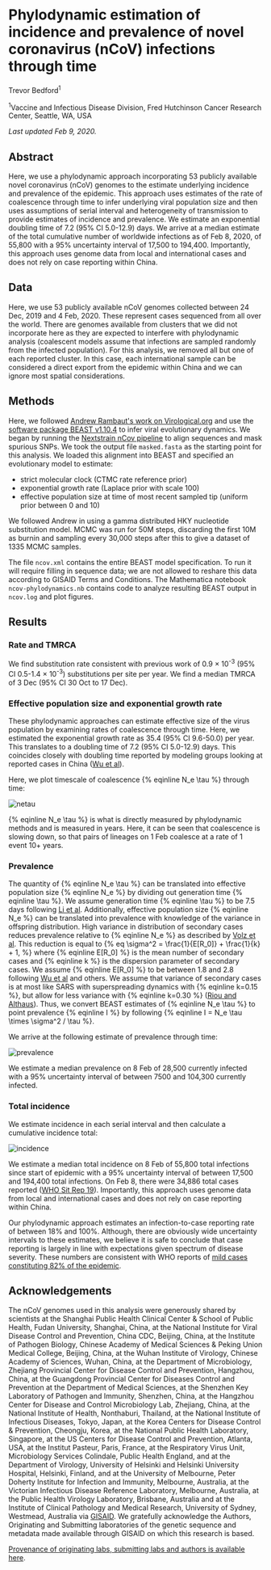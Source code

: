 # Phylodynamic estimation of incidence and prevalence of novel coronavirus (nCoV) infections through time

Trevor Bedford<sup>1</sup>

<sup>1</sup>Vaccine and Infectious Disease Division, Fred Hutchinson Cancer Research Center, Seattle, WA, USA

_Last updated Feb 9, 2020._

## Abstract

Here, we use a phylodynamic approach incorporating 53 publicly available novel coronavirus (nCoV) genomes to the estimate underlying incidence and prevalence of the epidemic.
This approach uses estimates of the rate of coalescence through time to infer underlying viral population size and then uses assumptions of serial interval and heterogeneity of transmission to provide estimates of incidence and prevalence.
We estimate an exponential doubling time of 7.2 (95% CI 5.0-12.9) days.
We arrive at a median estimate of the total cumulative number of worldwide infections as of Feb 8, 2020, of 55,800 with a 95\% uncertainty interval of 17,500 to 194,400.
Importantly, this approach uses genome data from local and international cases and does not rely on case reporting within China.

## Data

Here, we use 53 publicly available nCoV genomes collected between 24 Dec, 2019 and 4 Feb, 2020.
These represent cases sequenced from all over the world.
There are genomes available from clusters that we did not incorporate here as they are expected to interfere with phylodynamic analysis (coalescent models assume that infections are sampled randomly from the infected population).
For this analysis, we removed all but one of each reported cluster.
In this case, each international sample can be considered a direct export from the epidemic within China and we can ignore most spatial considerations.

## Methods

Here, we followed [Andrew Rambaut's work on Virological.org](http://virological.org/t/phylodynamic-analysis-67-genomes-08-feb-2020/356) and use the [software package BEAST v1.10.4](https://beast.community/) to infer viral evolutionary dynamics.
We began by running the [Nextstrain nCov pipeline](https://github.com/nextstrain/ncov) to align sequences and mask spurious SNPs.
We took the output file `masked.fasta` as the starting point for this analysis.
We loaded this alignment into BEAST and specified an evolutionary model to estimate:

* strict molecular clock (CTMC rate reference prior)
* exponential growth rate (Laplace prior with scale 100)
* effective population size at time of most recent sampled tip (uniform prior between 0 and 10)

We followed Andrew in using a gamma distributed HKY nucleotide substitution model.
MCMC was run for 50M steps, discarding the first 10M as burnin and sampling every 30,000 steps after this to give a dataset of 1335 MCMC samples.

The file `ncov.xml` contains the entire BEAST model specification.
To run it will require filling in sequence data; we are not allowed to reshare this data according to GISAID Terms and Conditions.
The Mathematica notebook `ncov-phylodynamics.nb` contains code to analyze resulting BEAST output in `ncov.log` and plot figures.

## Results

### Rate and TMRCA

We find substitution rate consistent with previous work of 0.9 &times; 10<sup>-3</sup> (95% CI 0.5-1.4 &times; 10<sup>-3</sup>) substitutions per site per year.
We find a median TMRCA of 3 Dec (95% CI 30 Oct to 17 Dec).

### Effective population size and exponential growth rate

These phylodynamic approaches can estimate effective size of the virus population by examining rates of coalescence through time.
Here, we estimated the exponential growth rate as 35.4 (95% CI 9.6-50.0) per year.
This translates to a doubling time of 7.2 (95% CI 5.0-12.9) days.
This coincides closely with doubling time reported by modeling groups looking at reported cases in China ([Wu et al][Wu et al]).

Here, we plot timescale of coalescence {% eqinline N_e \tau %} through time:

![netau](figures/netau.png)

{% eqinline N_e \tau %} is what is directly measured by phylodynamic methods and is measured in years.
Here, it can be seen that coalescence is slowing down, so that pairs of lineages on 1 Feb coalesce at a rate of 1 event 10+ years.

### Prevalence

The quantity of {% eqinline N_e \tau %} can be translated into effective population size {% eqinline N_e %} by dividing out generation time {% eqinline \tau %}.
We assume generation time {% eqinline \tau %} to be 7.5 days following [Li et al][Li et al].
Additionally, effective population size {% eqinline N_e %} can be translated into prevalence with knowledge of the variance in offspring distribution.
High variance in distribution of secondary cases reduces prevalence relative to {% eqinline N_e %} as described by [Volz et al][Volz et al].
This reduction is equal to
{% eq \sigma^2 = \frac{1}{E[R_0]} + \frac{1}{k} + 1, %}
where {% eqinline E[R_0] %} is the mean number of secondary cases and {% eqinline k %} is the dispersion parameter of secondary cases.
We assume {% eqinline E[R_0] %} to be between 1.8 and 2.8 following [Wu et al][Wu et al] and others.
We assume that variance of secondary cases is at most like SARS with superspreading dynamics with {% eqinline k=0.15 %}, but allow for less variance with {% eqinline k=0.30 %} ([Riou and Althaus][Riou and Althaus]).
Thus, we convert BEAST estimates of {% eqinline N_e \tau %} to point prevalence {% eqinline I %} by following {% eqinline I = N_e \tau \times \sigma^2 / \tau %}.

We arrive at the following estimate of prevalence through time:

![prevalence](figures/prevalence.png)

We estimate a median prevalence on 8 Feb of 28,500 currently infected with a 95% uncertainty interval of between 7500 and 104,300 currently infected.

### Total incidence

We estimate incidence in each serial interval and then calculate a cumulative incidence total:

![incidence](figures/incidence.png)

We estimate a median total incidence on 8 Feb of 55,800 total infections since start of epidemic with a 95% uncertainty interval of between 17,500 and 194,400 total infections.
On Feb 8, there were 34,886 total cases reported ([WHO Sit Rep 19][WHO Sit Rep 19]).
Importantly, this approach uses genome data from local and international cases and does not rely on case reporting within China.

Our phylodynamic approach estimates an infection-to-case reporting rate of between 18% and 100%.
Although, there are obviously wide uncertainty intervals to these estimates, we believe it is safe to conclude that case reporting is largely in line with expectations given spectrum of disease severity.
These numbers are consistent with WHO reports of [mild cases constituting 82% of the epidemic](https://www.straitstimes.com/world/europe/coronavirus-chinese-data-of-82-cases-are-mild-says-who).

## Acknowledgements

The nCoV genomes used in this analysis were generously shared by scientists at the Shanghai Public Health Clinical Center & School of Public Health, Fudan University, Shanghai, China, at the National Institute for Viral Disease Control and Prevention, China CDC, Beijing, China, at the Institute of Pathogen Biology, Chinese Academy of Medical Sciences & Peking Union Medical College, Beijing, China, at the Wuhan Institute of Virology, Chinese Academy of Sciences, Wuhan, China, at the Department of Microbiology, Zhejiang Provincial Center for Disease Control and Prevention, Hangzhou, China, at the Guangdong Provincial Center for Diseases Control and Prevention at the Department of Medical Sciences, at the Shenzhen Key Laboratory of Pathogen and Immunity, Shenzhen, China, at the Hangzhou Center for Disease and Control Microbiology Lab, Zhejiang, China, at the National Institute of Health, Nonthaburi, Thailand, at the National Institute of Infectious Diseases, Tokyo, Japan, at the Korea Centers for Disease Control & Prevention, Cheongju, Korea, at the National Public Health Laboratory, Singapore, at the US Centers for Disease Control and Prevention, Atlanta, USA, at the Institut Pasteur, Paris, France, at the Respiratory Virus Unit, Microbiology Services Colindale, Public Health England, and at the Department of Virology, University of Helsinki and Helsinki University Hospital, Helsinki, Finland, and at the University of Melbourne, Peter Doherty Institute for Infection and Immunity, Melbourne, Australia, at the Victorian Infectious Disease Reference Laboratory, Melbourne, Australia, at the Public Health Virology Laboratory, Brisbane, Australia and at the Institute of Clinical Pathology and Medical Research, University of Sydney, Westmead, Australia via [GISAID](https://gisaid.org). We gratefully acknowledge the Authors, Originating and Submitting laboratories of the genetic sequence and metadata made available through GISAID on which this research is based.

[Provenance of originating labs, submitting labs and authors is available here](metadata.tsv).

[Li et al]: https://doi.org/10.1056/NEJMoa2001316
[Riou and Althaus]: https://doi.org/10.2807/1560-7917.ES.2020.25.4.2000058
[Volz et al]: https://doi.org/10.1371/journal.pcbi.1002947
[WHO Sit Rep 19]: https://www.who.int/emergencies/diseases/novel-coronavirus-2019/situation-reports
[Wu et al]: https://doi.org/10.1016/S0140-6736(20)30260-9
